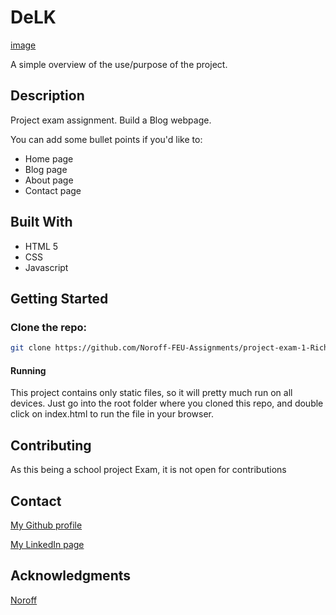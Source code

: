 # DeLK

[image](https://github.com/Noroff-FEU-Assignments/project-exam-1-RichardSkartveit/assets/114581981/9c923fe9-fd1b-4ae8-b2ab-27d2315736d2)

A simple overview of the use/purpose of the project.

## Description

Project exam assignment. Build a Blog webpage.

You can add some bullet points if you'd like to:

- Home page
- Blog page
- About page
- Contact page

## Built With

- HTML 5
- CSS
- Javascript

## Getting Started

### Clone the repo:

```bash
git clone https://github.com/Noroff-FEU-Assignments/project-exam-1-RichardSkartveit
```
#### Running

This project contains only static files, so it will pretty much run on all devices. Just go into the root folder where you cloned this repo, and double click on index.html to run the file in your browser.

## Contributing

As this being a school project Exam, it is not open for contributions


## Contact

[My Github profile](https://github.com/RichardSkartveit)

[My LinkedIn page](https://www.linkedin.com/in/richard-skartveit-86913b1ba/)

## Acknowledgments

[Noroff](www.noroff.no)
